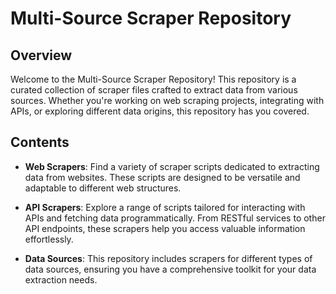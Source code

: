 # Multi-Source Scraper Repository

## Overview

Welcome to the Multi-Source Scraper Repository! This repository is a curated collection of scraper files crafted to extract data from various sources. Whether you're working on web scraping projects, integrating with APIs, or exploring different data origins, this repository has you covered.

## Contents

- **Web Scrapers**: Find a variety of scraper scripts dedicated to extracting data from websites. These scripts are designed to be versatile and adaptable to different web structures.

- **API Scrapers**: Explore a range of scripts tailored for interacting with APIs and fetching data programmatically. From RESTful services to other API endpoints, these scrapers help you access valuable information effortlessly.

- **Data Sources**: This repository includes scrapers for different types of data sources, ensuring you have a comprehensive toolkit for your data extraction needs.

## 
